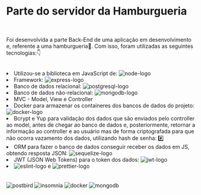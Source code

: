 <h1>Parte do servidor da Hamburgueria</h1>
<br>
<p>Foi desenvolvida a parte Back-End de uma aplicação em desenvolvimento e, referente a uma hamburgueria🍔. Com isso, foram utilizadas as seguintes tecnologias:👇 </p>
<br>
<li>Utilizou-se a biblioteca em JavaScript de: <img src = "https://img.shields.io/badge/Node.js-43853D?style=for-the-badge&logo=node.js&logoColor=white" alt = "node-logo"></li>
<li>Framework: <img src = "https://img.shields.io/badge/Express.js-404D59?style=for-the-badge" alt = "express-logo"></li>
<li>Banco de dados relacional: <img src = "https://img.shields.io/badge/PostgreSQL-316192?style=for-the-badge&logo=postgresql&logoColor=white" alt = "postgresql-logo"></li>
<li>Banco de dados não-relacional: <img src = "https://img.shields.io/badge/MongoDB-4EA94B?style=for-the-badge&logo=mongodb&logoColor=white" alt = "mongodb-logo"></li>
<li>MVC - Model, View e Controller</li>
<li>Docker para armazenar os containeres dos bancos de dados do projeto: <img src = "https://img.shields.io/badge/Docker-2CA5E0?style=for-the-badge&logo=docker&logoColor=white" alt = "docker-logo"></li>
<li>Bcrypt e Yup para validação dos dados que são enviados pelo controller ao model, antes de chegar ao banco de dados e, posteriormente, retornar a informação ao controller e ao usuário mas de forma criptografada para que não ocorra vazamento dos dados, utilizando hash de senha: #️⃣</li>
<li>ORM para fazer o banco de dados conseguir receber os dados em JS, obtendo resposta JSON: <img src = "https://img.shields.io/badge/Sequelize-52B0E7?style=for-the-badge&logo=Sequelize&logoColor=white" alt = "sequelize-logo"></li>
<li>JWT (JSON Web Tokens) para o token dos dados: <img src = "https://img.shields.io/badge/json%20web%20tokens-323330?style=for-the-badge&logo=json-web-tokens&logoColor=pink" alt = "jwt-logo"></li>
<li><img src = "https://img.shields.io/badge/eslint-3A33D1?style=for-the-badge&logo=eslint&logoColor=white" alt = "eslint-logo"> e <img src = "https://img.shields.io/badge/prettier-1A2C34?style=for-the-badge&logo=prettier&logoColor=F7BA3E" alt = "prettier-logo"></li>
<br>
<br>
<img src = "https://github.com/lucasoliveiraDEV22/CodeBurger-Back-End/assets/116319203/962fa491-abb2-4bd1-bb2b-07fc1dde0450" alt = "postbird" />
<img src = "https://github.com/lucasoliveiraDEV22/CodeBurger-Back-End/assets/116319203/26bdf17f-9eae-4695-b52c-c4b61149fcba" alt = "insomnia" />
<img src = "https://github.com/lucasoliveiraDEV22/CodeBurger-Back-End/assets/116319203/b583b60c-0e5e-4f90-8ed6-85347a2aa17c" alt = "docker" />
<img src = "https://github.com/lucasoliveiraDEV22/CodeBurger-Back-End/assets/116319203/e0af4f14-72cd-4f31-8583-40d33c5ede8b" alt = "mongodb" />


